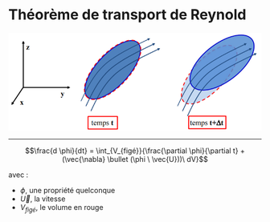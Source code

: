 # Théorème de transport de Reynold

![](../Questions/attachments/Pasted%20image%2020230519093330.png)

---

$$\frac{d \phi}{dt} =  \int_{V_{figé}}{\frac{\partial \phi}{\partial t}  + (\vec{\nabla} \bullet (\phi \ \vec{U}))\ dV}$$

avec :
- $\phi$, une propriété quelconque
- $\vec{U}$, la vitesse
- $V_{figé}$, le volume en rouge



